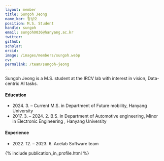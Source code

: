 ```yaml
---
layout: member
title: Sungoh Jeong
name_kor: 정성오
position: M.S. Student
handle: sungoh
email: sungoh0036@hanyang.ac.kr
twitter: 
github: 
scholar: 
orcid: 
image: /images/members/sungoh.webp
cv: 
permalink: /team/sungoh-jeong
---
```


Sungoh Jeong is a M.S. student at the IRCV lab with interest in vision, Data-centric AI tasks.


#### Education

<ul class="chronological">
  <li><span>2024. 3. – Current</span> M.S. in Department of Future mobility, Hanyang University</li>
  <li><span>2017. 3. – 2024. 2.</span> B.S. in Department of Automotive engineering, Minor in Electronic Engineering
, Hanyang University</li>
  
</ul>

#### Experience

<ul class="chronological">
  <li><span>2022. 12. – 2023. 6.</span> Acelab Software team</li>
  
</ul>

{% include publication_in_profile.html %}
